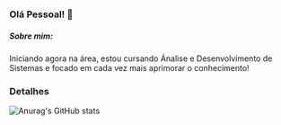 ### Olá Pessoal! 👋
##### Sobre mim:
Iniciando agora na área, estou cursando Ánalise e Desenvolvimento de Sistemas e focado em cada vez mais aprimorar o conhecimento!

### Detalhes

![Anurag's GitHub stats](https://github-readme-stats.vercel.app/api?username=GuYujiFujimoto&show_icons=true&theme=dark)
